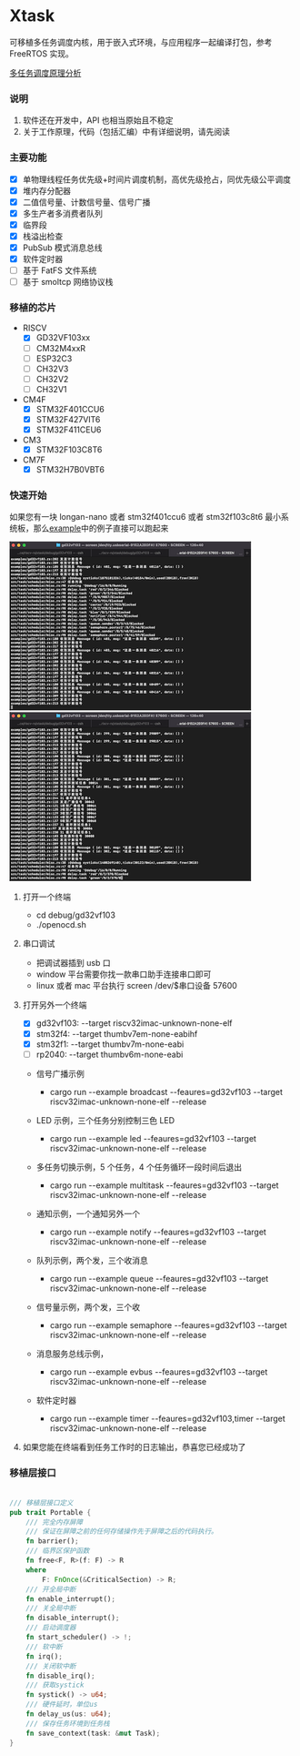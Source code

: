 # Xtask

可移植多任务调度内核，用于嵌入式环境，与应用程序一起编译打包，参考 FreeRTOS 实现。

[多任务调度原理分析][xtask]

### 说明

1. 软件还在开发中，API 也相当原始且不稳定
2. 关于工作原理，代码（包括汇编）中有详细说明，请先阅读

### 主要功能

- [x] 单物理线程任务优先级+时间片调度机制，高优先级抢占，同优先级公平调度
- [x] 堆内存分配器
- [x] 二值信号量、计数信号量、信号广播
- [x] 多生产者多消费者队列
- [x] 临界段
- [x] 栈溢出检查
- [x] PubSub 模式消息总线
- [x] 软件定时器
- [ ] 基于 FatFS 文件系统
- [ ] 基于 smoltcp 网络协议栈

### 移植的芯片

- RISCV
  - [x] GD32VF103xx
  - [ ] CM32M4xxR
  - [ ] ESP32C3
  - [ ] CH32V3
  - [ ] CH32V2
  - [ ] CH32V1
- CM4F
  - [x] STM32F401CCU6
  - [x] STM32F427VIT6
  - [x] STM32F411CEU6
- CM3
  - [x] STM32F103C8T6
- CM7F
  - [x] STM32H7B0VBT6

### 快速开始

如果您有一块 longan-nano 或者 stm32f401ccu6 或者 stm32f103c8t6 最小系统板，那么[example](https://github.com/gqf2008/xtask/tree/master/examples)中的例子直接可以跑起来

![多任务调试1](debug/gd32vf103/debug1.png)![多任务调试2](debug/gd32vf103/debug2.png)

1. 打开一个终端

   - cd debug/gd32vf103
   - ./openocd.sh

2. 串口调试

   - 把调试器插到 usb 口
   - window 平台需要你找一款串口助手连接串口即可
   - linux 或者 mac 平台执行 screen /dev/$串口设备 57600

3. 打开另外一个终端

   - [x] gd32vf103: --target riscv32imac-unknown-none-elf
   - [x] stm32f4: --target thumbv7em-none-eabihf
   - [x] stm32f1: --target thumbv7m-none-eabi
   - [ ] rp2040: --target thumbv6m-none-eabi

   - 信号广播示例

     - cargo run --example broadcast --feaures=gd32vf103 --target riscv32imac-unknown-none-elf --release

   - LED 示例，三个任务分别控制三色 LED

     - cargo run --example led --feaures=gd32vf103 --target riscv32imac-unknown-none-elf --release

   - 多任务切换示例，5 个任务，4 个任务循环一段时间后退出

     - cargo run --example multitask --feaures=gd32vf103 --target riscv32imac-unknown-none-elf --release

   - 通知示例，一个通知另外一个

     - cargo run --example notify --feaures=gd32vf103 --target riscv32imac-unknown-none-elf --release

   - 队列示例，两个发，三个收消息

     - cargo run --example queue --feaures=gd32vf103 --target riscv32imac-unknown-none-elf --release

   - 信号量示例，两个发，三个收

     - cargo run --example semaphore --feaures=gd32vf103 --target riscv32imac-unknown-none-elf --release

   - 消息服务总线示例，

     - cargo run --example evbus --feaures=gd32vf103 --target riscv32imac-unknown-none-elf --release

   - 软件定时器
     - cargo run --example timer --feaures=gd32vf103,timer --target riscv32imac-unknown-none-elf --release

4. 如果您能在终端看到任务工作时的日志输出，恭喜您已经成功了

### 移植层接口

```rust

/// 移植层接口定义
pub trait Portable {
    /// 完全内存屏障
    /// 保证在屏障之前的任何存储操作先于屏障之后的代码执行。
    fn barrier();
    /// 临界区保护函数
    fn free<F, R>(f: F) -> R
    where
        F: FnOnce(&CriticalSection) -> R;
    /// 开全局中断
    fn enable_interrupt();
    /// 关全局中断
    fn disable_interrupt();
    /// 启动调度器
    fn start_scheduler() -> !;
    /// 软中断
    fn irq();
    /// 关闭软中断
    fn disable_irq();
    /// 获取systick
    fn systick() -> u64;
    /// 硬件延时，单位us
    fn delay_us(us: u64);
    /// 保存任务环境到任务栈
    fn save_context(task: &mut Task);
}

```

[xtask]: Xtask.md
